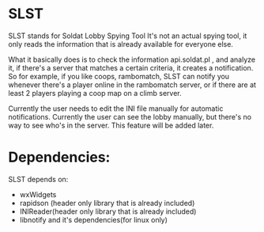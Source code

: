 # SLST

  SLST stands for Soldat Lobby Spying Tool
It's not an actual spying tool, it only reads the information that is already available for everyone else.

  What it basically does is to check the information api.soldat.pl , and analyze it, if there's a server that matches a certain criteria, it creates a notification.
So for example, if you like coops, rambomatch, SLST can notify you whenever there's a player online in the rambomatch server, or if there are at least 2 players playing a coop map on a climb server.

Currently the user needs to edit the INI file manually for automatic notifications.
Currently the user can see the lobby manually, but there's no way to see who's in the server. This feature will be added later.


# Dependencies:
  SLST depends on:
  - wxWidgets  
  - rapidson (header only library that is already included)
  - INIReader(header only library that is already included)
  - libnotify and it's dependencies(for linux only)
  
  
  
